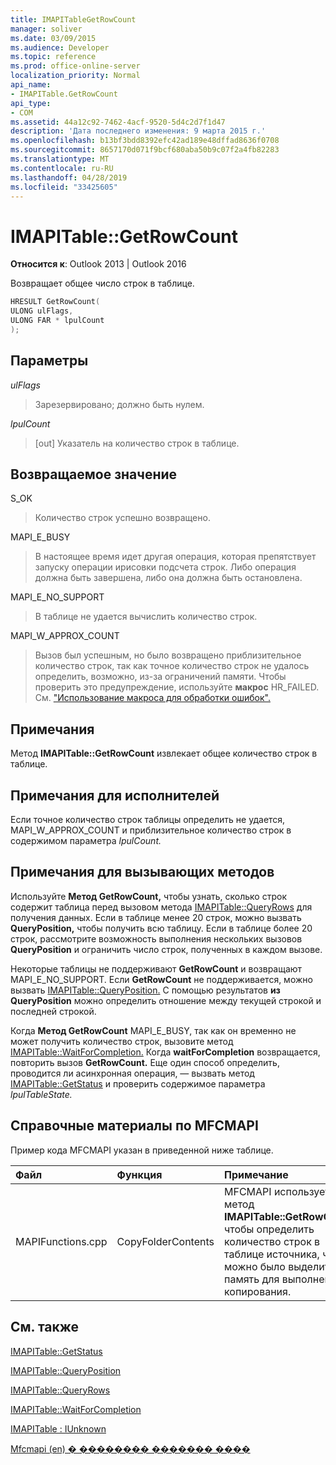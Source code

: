 ```yaml
---
title: IMAPITableGetRowCount
manager: soliver
ms.date: 03/09/2015
ms.audience: Developer
ms.topic: reference
ms.prod: office-online-server
localization_priority: Normal
api_name:
- IMAPITable.GetRowCount
api_type:
- COM
ms.assetid: 44a12c92-7462-4acf-9520-5d4c2d7f1d47
description: 'Дата последнего изменения: 9 марта 2015 г.'
ms.openlocfilehash: b13bf3bdd8392efc42ad189e48dffad8636f0708
ms.sourcegitcommit: 8657170d071f9bcf680aba50b9c07f2a4fb82283
ms.translationtype: MT
ms.contentlocale: ru-RU
ms.lasthandoff: 04/28/2019
ms.locfileid: "33425605"
---
```

# <a name="imapitablegetrowcount"></a>IMAPITable::GetRowCount

  
  
**Относится к**: Outlook 2013 | Outlook 2016 
  
Возвращает общее число строк в таблице. 
  
```cpp
HRESULT GetRowCount(
ULONG ulFlags,
ULONG FAR * lpulCount
);
```

## <a name="parameters"></a>Параметры

 _ulFlags_
  
> Зарезервировано; должно быть нулем.
    
 _lpulCount_
  
> [out] Указатель на количество строк в таблице.
    
## <a name="return-value"></a>Возвращаемое значение

S_OK 
  
> Количество строк успешно возвращено.
    
MAPI_E_BUSY 
  
> В настоящее время идет другая операция, которая препятствует запуску операции ирисовки подсчета строк. Либо операция должна быть завершена, либо она должна быть остановлена.
    
MAPI_E_NO_SUPPORT 
  
> В таблице не удается вычислить количество строк.
    
MAPI_W_APPROX_COUNT 
  
> Вызов был успешным, но было возвращено приблизительное количество строк, так как точное количество строк не удалось определить, возможно, из-за ограничений памяти. Чтобы проверить это предупреждение, используйте **макрос** HR_FAILED. См. ["Использование макроса для обработки ошибок".](using-macros-for-error-handling.md)
    
## <a name="remarks"></a>Примечания

Метод **IMAPITable::GetRowCount** извлекает общее количество строк в таблице. 
  
## <a name="notes-to-implementers"></a>Примечания для исполнителей

Если точное количество строк таблицы определить не удается, MAPI_W_APPROX_COUNT и приблизительное количество строк в содержимом параметра _lpulCount._ 
  
## <a name="notes-to-callers"></a>Примечания для вызывающих методов

Используйте **Метод GetRowCount,** чтобы узнать, сколько строк содержит таблица перед вызовом метода [IMAPITable::QueryRows](imapitable-queryrows.md) для получения данных. Если в таблице менее 20 строк, можно вызвать **QueryPosition,** чтобы получить всю таблицу. Если в таблице более 20 строк, рассмотрите возможность выполнения нескольких вызовов **QueryPosition** и ограничить число строк, полученных в каждом вызове. 
  
Некоторые таблицы не поддерживают **GetRowCount** и возвращают MAPI_E_NO_SUPPORT. Если **GetRowCount** не поддерживается, можно вызвать [IMAPITable::QueryPosition.](imapitable-queryposition.md) С помощью результатов **из QueryPosition** можно определить отношение между текущей строкой и последней строкой. 
  
Когда **Метод GetRowCount** MAPI_E_BUSY, так как он временно не может получить количество строк, вызовите метод [IMAPITable::WaitForCompletion.](imapitable-waitforcompletion.md) Когда **waitForCompletion** возвращается, повторить вызов **GetRowCount.** Еще один способ определить, проводится ли асинхронная операция, — вызвать метод [IMAPITable::GetStatus](imapitable-getstatus.md) и проверить содержимое параметра _lpulTableState._ 
  
## <a name="mfcmapi-reference"></a>Справочные материалы по MFCMAPI

Пример кода MFCMAPI указан в приведенной ниже таблице.
  
|**Файл**|**Функция**|**Примечание**|
|:-----|:-----|:-----|
|MAPIFunctions.cpp  <br/> |CopyFolderContents  <br/> |MFCMAPI использует метод **IMAPITable::GetRowCount,** чтобы определить количество строк в таблице источника, чтобы можно было выделить память для выполнения копирования.  <br/> |
   
## <a name="see-also"></a>См. также



[IMAPITable::GetStatus](imapitable-getstatus.md)
  
[IMAPITable::QueryPosition](imapitable-queryposition.md)
  
[IMAPITable::QueryRows](imapitable-queryrows.md)
  
[IMAPITable::WaitForCompletion](imapitable-waitforcompletion.md)
  
[IMAPITable : IUnknown](imapitableiunknown.md)


[Mfcmapi (en) � �������� ������� ����](mfcmapi-as-a-code-sample.md)

